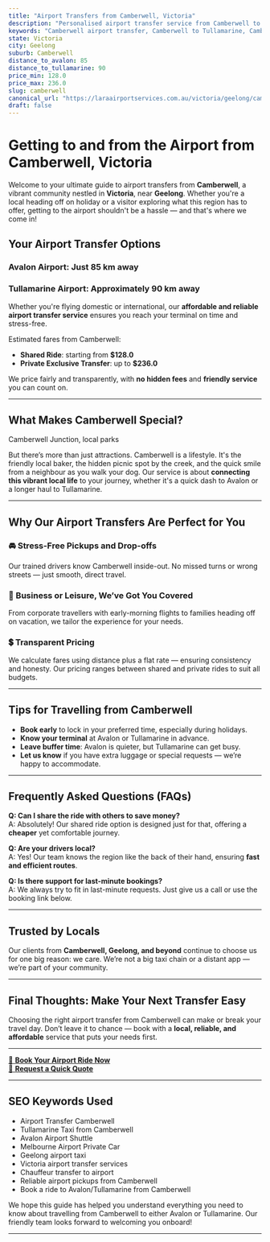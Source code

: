 ```yaml
---
title: "Airport Transfers from Camberwell, Victoria"
description: "Personalised airport transfer service from Camberwell to Avalon and Tullamarine airports. Enjoy a smooth, affordable ride with us!"
keywords: "Camberwell airport transfer, Camberwell to Tullamarine, Camberwell to Avalon, airport taxi Camberwell, private airport transfer Camberwell, shared ride Camberwell, Camberwell transfers, airport shuttle Camberwell, book Camberwell airport taxi, affordable Camberwell airport transfer, Camberwell airport transfer service, airport transfer Geelong, airport transfer Melbourne, Melbourne airport taxi, airport transfers Victoria, Tullamarine airport shuttle, Avalon airport transfers, Melbourne private transfer, airport transport services Melbourne"
state: Victoria
city: Geelong
suburb: Camberwell
distance_to_avalon: 85
distance_to_tullamarine: 90
price_min: 128.0
price_max: 236.0
slug: camberwell
canonical_url: "https://laraairportservices.com.au/victoria/geelong/camberwell/"
draft: false
---
```


# Getting to and from the Airport from Camberwell, Victoria

Welcome to your ultimate guide to airport transfers from **Camberwell**, a vibrant community nestled in **Victoria**, near **Geelong**. Whether you're a local heading off on holiday or a visitor exploring what this region has to offer, getting to the airport shouldn't be a hassle — and that's where we come in!

## Your Airport Transfer Options

### Avalon Airport: Just 85 km away  
### Tullamarine Airport: Approximately 90 km away

Whether you're flying domestic or international, our **affordable and reliable airport transfer service** ensures you reach your terminal on time and stress-free.

Estimated fares from Camberwell:
- **Shared Ride**: starting from **$128.0**
- **Private Exclusive Transfer**: up to **$236.0**

We price fairly and transparently, with **no hidden fees** and **friendly service** you can count on.

---

## What Makes Camberwell Special?

Camberwell Junction, local parks

But there’s more than just attractions. Camberwell is a lifestyle. It's the friendly local baker, the hidden picnic spot by the creek, and the quick smile from a neighbour as you walk your dog. Our service is about **connecting this vibrant local life** to your journey, whether it's a quick dash to Avalon or a longer haul to Tullamarine.

---

## Why Our Airport Transfers Are Perfect for You

### 🚘 Stress-Free Pickups and Drop-offs
Our trained drivers know Camberwell inside-out. No missed turns or wrong streets — just smooth, direct travel.

### 💼 Business or Leisure, We’ve Got You Covered
From corporate travellers with early-morning flights to families heading off on vacation, we tailor the experience for your needs.

### 💲 Transparent Pricing
We calculate fares using distance plus a flat rate — ensuring consistency and honesty. Our pricing ranges between shared and private rides to suit all budgets.

---

## Tips for Travelling from Camberwell

- **Book early** to lock in your preferred time, especially during holidays.
- **Know your terminal** at Avalon or Tullamarine in advance.
- **Leave buffer time**: Avalon is quieter, but Tullamarine can get busy.
- **Let us know** if you have extra luggage or special requests — we’re happy to accommodate.

---

## Frequently Asked Questions (FAQs)

**Q: Can I share the ride with others to save money?**  
A: Absolutely! Our shared ride option is designed just for that, offering a **cheaper** yet comfortable journey.

**Q: Are your drivers local?**  
A: Yes! Our team knows the region like the back of their hand, ensuring **fast and efficient routes**.

**Q: Is there support for last-minute bookings?**  
A: We always try to fit in last-minute requests. Just give us a call or use the booking link below.

---

## Trusted by Locals

Our clients from **Camberwell, Geelong, and beyond** continue to choose us for one big reason: we care. We’re not a big taxi chain or a distant app — we’re part of your community.

---

## Final Thoughts: Make Your Next Transfer Easy

Choosing the right airport transfer from Camberwell can make or break your travel day. Don’t leave it to chance — book with a **local, reliable, and affordable** service that puts your needs first.

---

[📅 **Book Your Airport Ride Now**](https://laraairportservices.square.site/s/appointments)  
[📧 **Request a Quick Quote**](https://laraairportservices.square.site/contact-us)

---

## SEO Keywords Used
- Airport Transfer Camberwell
- Tullamarine Taxi from Camberwell
- Avalon Airport Shuttle
- Melbourne Airport Private Car
- Geelong airport taxi
- Victoria airport transfer services
- Chauffeur transfer to airport
- Reliable airport pickups from Camberwell
- Book a ride to Avalon/Tullamarine from Camberwell

We hope this guide has helped you understand everything you need to know about travelling from Camberwell to either Avalon or Tullamarine. Our friendly team looks forward to welcoming you onboard!

---
